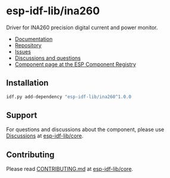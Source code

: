 # esp-idf-lib/ina260

Driver for INA260 precision digital current and power monitor.

* [Documentation](https://esp-idf-lib.github.io/ina260/)
* [Repository](https://github.com/esp-idf-lib/ina260)
* [Issues](https://github.com/esp-idf-lib/ina260/issues)
* [Discussions and questions](https://github.com/esp-idf-lib/core/discussions)
* [Component page at the ESP Component Registry](https://components.espressif.com/components/esp-idf-lib/ina260)

## Installation

```sh
idf.py add-dependency "esp-idf-lib/ina260^1.0.0
```

## Support

For questions and discussions about the component, please use
[Discussions](https://github.com/esp-idf-lib/core/discussions)
at [esp-idf-lib/core](https://github.com/esp-idf-lib/core).

## Contributing

Please read [CONTRIBUTING.md](https://github.com/esp-idf-lib/core/blob/main/CONTRIBUTING.md)
at [esp-idf-lib/core](https://github.com/esp-idf-lib/core).
